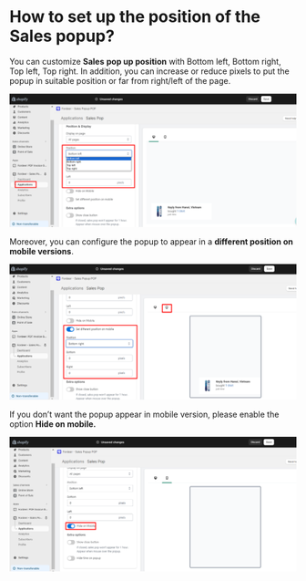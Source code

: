 # How to set up the position of the Sales popup?

You can customize **Sales** **pop up position** with Bottom left, Bottom right, Top left, Top right. In addition, you can increase or reduce pixels to put the popup in suitable position or far from right/left of the page.

![Untitled](How%20to%20set%20up%20the%20position%20of%20the%20Sales%20popup%2052499017e0394532bf2a4d3cd9f6bf01/Untitled.png)

Moreover, you can configure the popup to appear in a **different position on mobile versions**.

![Untitled](How%20to%20set%20up%20the%20position%20of%20the%20Sales%20popup%2052499017e0394532bf2a4d3cd9f6bf01/Untitled%201.png)

If you don’t want the popup appear in mobile version, please enable the option **Hide on mobile.**

![Untitled](How%20to%20set%20up%20the%20position%20of%20the%20Sales%20popup%2052499017e0394532bf2a4d3cd9f6bf01/Untitled%202.png)